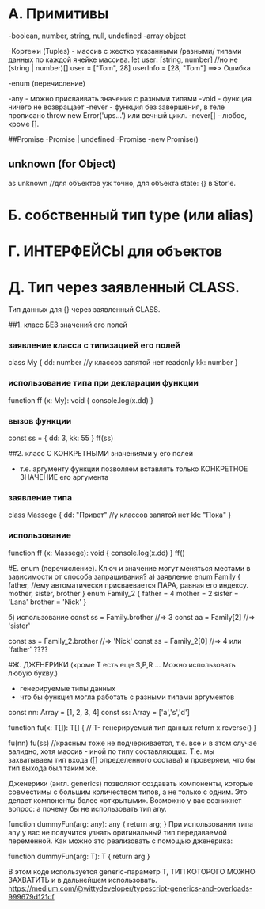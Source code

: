 # А. Примитивы
-boolean, number, string, null, undefined
-array object

-Кортежи (Tuples) - массив с жестко указанными /разными/ типами данных по каждой ячейке массива.
let user: [string, number]    //но не (string | number)[]
user = ["Tom", 28]
userInfo = [28, "Tom"]   ==>> Ошибка


-enum  (перечисление) 

-any    - можно присваивать значения с разными типами
-void   - функция ничего не возвращает
-never   - функция без завершения, в теле прописано throw new Error('ups...') или вечный цикл.
-never[] - любое, кроме [].

##Promise
-Promise<User> | undefined 
-Promise<any>
-new Promise<IPlayer>()

## unknown (for Object)
as unknown     //для объектов уж точно, для объекта state: {} в Stor'e.



# Б. собственный тип type (или alias)

# Г. ИНТЕРФЕЙСЫ для объектов


# Д. Тип через заявленный CLASS.
Тип данных для {} через заявленный CLASS.

##1. класс БЕЗ значений его полей
### заявление класса с типизацией его полей
class My {
  dd: number             //у классов запятой нет
  readonly kk: number
}

### использование типа при декларации функции
function ff (x: My): void {
  console.log(x.dd)
}

### вызов функции
const ss = {
  dd: 3, 
  kk: 55
}
ff(ss)


##2. класс C КОНКРЕТНЫМИ значениями у его полей
- т.е. аргументу функции позволяем вставлять только КОНКРЕТНОЕ ЗНАЧЕНИЕ его аргумента
### заявление типа
class Massege {
  dd: "Привет"   //у классов запятой нет
  kk: "Пока"
}

### использование
function ff (x: Massege): void {
  console.log(x.dd)
}
ff()






#Е. enum  (перечисление). Ключ и значение могут меняться местами в зависимости от способа запрашивания?
а) заявление 
enum Family {
  father,   //ему автоматически присваевается ПАРА, равная его индексу.
  mother,
  sister,
  brother
}
enum Family_2 {
  father = 4
  mother = 2
  sister = 'Lana'
  brother = 'Nick'
}

б) использование
const ss = Family.brother    //=> 3
const aa = Family[2]         //=> 'sister'

const ss = Family_2.brother    //=> 'Nick'
const ss = Family_2[0]         //=> 4 или 'father' ????








#Ж. ДЖЕНЕРИКИ  (кроме T есть еще S,P,R ... Можно использовать любую букву.)
- генерируемые типы данных
- что бы функция могла работать с разными типами аргументов

const nn: Array<number> = [1, 2, 3, 4]
const ss: Array<string> = ['a','s','d']

function fu<T>(x: T[]): T[] {   // T- генерируемый тип данных
    return x.reverse()
}

fu(nn)
fu(ss)  //красным тоже не подчеркивается, т.е. все и в этом случае валидно, хотя массив - иной по типу составляющих.
Т.е. мы захватываем тип входа ([] определенного состава) и проверяем, что бы тип выхода был таким же.


Дженерики (англ. generics) позволяют создавать компоненты, которые совместимы с большим количеством типов, а не только с одним. Это делает компоненты более «открытыми».
Возможно у вас возникнет вопрос: а почему бы не использовать тип any.

function dummyFun(arg: any): any {
 return arg;
}
При использовании типа any у вас не получится узнать оригинальный тип передаваемой переменной.
Как можно это реализовать с помощью дженерика:

function dummyFun(arg: T): T {
 return arg
}

В этом коде используется generic-параметр T, ТИП КОТОРОГО МОЖНО ЗАХВАТИТЬ и в дальнейшем использовать.
https://medium.com/@wittydeveloper/typescript-generics-and-overloads-999679d121cf








